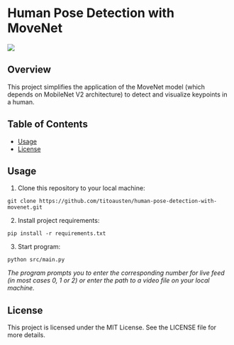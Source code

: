 # Human Pose Detection with MoveNet

<img src="pose_detector.png" />

## Overview
This project simplifies the application of the MoveNet model (which depends on MobileNet V2 architecture) to detect and visualize keypoints in a human.

## Table of Contents
- [Usage](#usage)
- [License](#license)

## Usage
1. Clone this repository to your local machine:
```
git clone https://github.com/titoausten/human-pose-detection-with-movenet.git
```

2. Install project requirements:
```
pip install -r requirements.txt
```

3. Start program:
```
python src/main.py
```
<i>
The program prompts you to enter the corresponding number for live feed (in most cases 0, 1 or 2) or enter the path to a video file on your local machine.
</i>



## License
This project is licensed under the MIT License. See the LICENSE file for more details.




